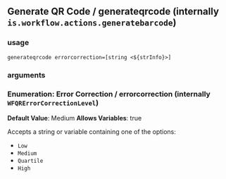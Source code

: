 
## Generate QR Code / generateqrcode (internally `is.workflow.actions.generatebarcode`)


### usage
`generateqrcode errorcorrection=[string <${strInfo}>]`

### arguments
### Enumeration: Error Correction / errorcorrection (internally `WFQRErrorCorrectionLevel`)
**Default Value**: Medium
**Allows Variables**: true


Accepts a string 
or variable
containing one of the options:

- `Low`
- `Medium`
- `Quartile`
- `High`
